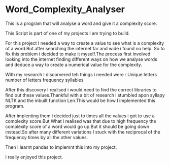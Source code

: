 # Word_Complexity_Analyser
This is a program that will analyse a word and give it a complexity score.


This Script is part of one of my projects I am trying to build.

For this project I needed a way to create a value to see what is a complexity of a word.But after searching the internet far and wide i found no help.
So to fix this problem i decided to make it myself.The process first involved looking into the internet finding different ways on how we analyse words
and deduce a way to create a numerical value for the complexity.

With my research I discorvered teh things i needed were :
Unique letters 
number of letters 
frequency
syllables

After this discovery I realised i would need to find the correct libraries to find out these values.Thankful with a bit of research i stumbled apon syllapy 
NLTK and the inbuilt function Len.This would be how I implemented this program.

After implenting them i decided just to times all the values i got to use a complexity score.But What i realised was that due to high frequency the complexity 
score of a word would go up.But it should be going down instead.So after many different variations I stuck with the reciprocal of the frequency times by all the 
other values.

Then I learnt pandas to implemnt this into my project.


I really enjoyed this project.
